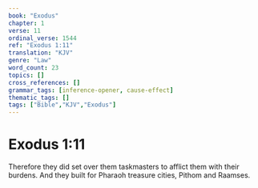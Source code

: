 ```yaml
---
book: "Exodus"
chapter: 1
verse: 11
ordinal_verse: 1544
ref: "Exodus 1:11"
translation: "KJV"
genre: "Law"
word_count: 23
topics: []
cross_references: []
grammar_tags: [inference-opener, cause-effect]
thematic_tags: []
tags: ["Bible","KJV","Exodus"]
---
```


# Exodus 1:11

Therefore they did set over them taskmasters to afflict them with their burdens. And they built for Pharaoh treasure cities, Pithom and Raamses.
